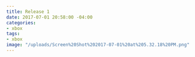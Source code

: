 ```yaml
---
title: Release 1
date: 2017-07-01 20:58:00 -04:00
categories:
- xbox
tags:
- xbox
image: "/uploads/Screen%20Shot%202017-07-01%20at%205.32.18%20PM.png"
---
```


